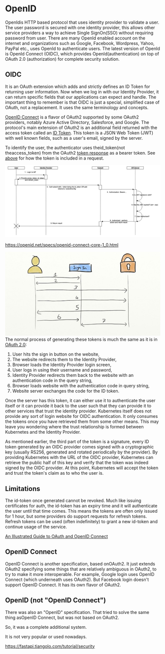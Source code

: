 # OpenID

OpenIdis HTTP based protocol that uses identity provider to validate a user. The user password is secured with one identity provider, this allows other service providers a way to achieve Single SignOn(SSO) without requiring password from user. There are many OpenId enabled account on the internet and organizations such as Google, Facebook, Wordpress, Yahoo, PayPal etc., uses OpenId to authenticate users. The latest version of OpenId is OpenId Connect (OIDC), which provides OpenId(authentication) on top of OAuth 2.0 (authorization) for complete security solution.

## OIDC

It is an OAuth extension which adds and strictly defines an ID Token for returning user information. Now when we log in with our Identity Provider, it can return specific fields that our applications can expect and handle. The important thing to remember is that OIDC is just a special, simplified case of OAuth, not a replacement. It uses the same terminology and concepts.

[OpenID Connect](https://openid.net/connect/) is a flavor of OAuth2 supported by some OAuth2 providers, notably Azure Active Directory, Salesforce, and Google. The protocol's main extension of OAuth2 is an additional field returned with the access token called an [ID Token](https://openid.net/specs/openid-connect-core-1_0.html#IDToken). This token is a JSON Web Token (JWT) with well known fields, such as a user's email, signed by the server.

To identify the user, the authenticator uses theid_token(not theaccess_token) from the OAuth2 [token response](https://openid.net/specs/openid-connect-core-1_0.html#TokenResponse) as a bearer token. See [above](https://kubernetes.io/docs/reference/access-authn-authz/authentication/#putting-a-bearer-token-in-a-request) for how the token is included in a request.

![image](../../../media/Authentication_OpenID-image1.jpg)

<https://openid.net/specs/openid-connect-core-1_0.html>

![image](../../../media/Authentication_OpenID-image2.jpg)
The normal process of generating these tokens is much the same as it is in [OAuth 2.0](https://oauth.net/2/):

1. User hits the sign in button on the website,
2. The website redirects them to the Identity Provider,
3. Browser loads the Identity Provider login screen,
4. User logs in using their username and password,
5. Identity Provider redirects them back to the website with an authentication code in the query string,
6. Browser loads website with the authentication code in query string,
7. Website server exchanges the code for the ID token.

Once the server has this token, it can either use it to authenticate the user itself or it can provide it back to the user such that they can provide it to other services that trust the identity provider.
Kubernetes itself does not provide any sort of login website for OIDC authentication. It only consumes the tokens once you have retrieved them from some other means. This may leave you wondering where the trust relationship is formed between Kubernetes and the Identity Provider.

As mentioned earlier, the third part of the token is a signature, every ID token generated by an OIDC provider comes signed with a cryptographic key (usually RS256, generated and rotated periodically by the provider). By providing Kubernetes with the URL of the OIDC provider, Kubernetes can retrieve the public half of this key and verify that the token was indeed signed by the OIDC provider. At this point, Kubernetes will accept the token and trust the token's claim as to who the user is.

## Limitations

The id-token once generated cannot be revoked. Much like issuing certificates for auth, the id-token has an expiry time and it will authenticate the user until that time comes. This means the tokens are often only issued for 1 hour, but some providers do support requests for refresh tokens. Refresh tokens can be used (often indefinitely) to grant a new id-token and continue usage of the service.

[An Illustrated Guide to OAuth and OpenID Connect](https://www.youtube.com/watch?v=t18YB3xDfXI)

## OpenID Connect

OpenID Connect is another specification, based onOAuth2.
It just extends OAuth2 specifying some things that are relatively ambiguous in OAuth2, to try to make it more interoperable.
For example, Google login uses OpenID Connect (which underneath uses OAuth2).
But Facebook login doesn't support OpenID Connect. It has its own flavor of OAuth2.

## OpenID (not "OpenID Connect")

There was also an "OpenID" specification. That tried to solve the same thing asOpenID Connect, but was not based on OAuth2.

So, it was a complete additional system.

It is not very popular or used nowadays.

<https://fastapi.tiangolo.com/tutorial/security>
